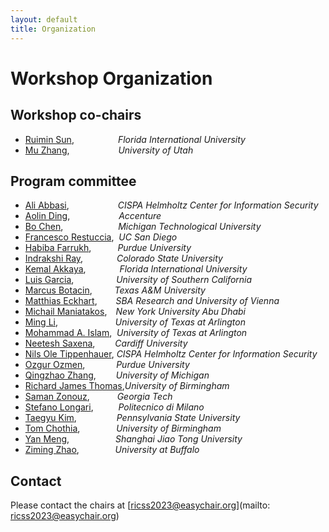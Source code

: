 ```yaml
---
layout: default
title: Organization
---
```


# Workshop Organization


## Workshop co-chairs
- [Ruimin Sun](https://www.ruiminsun.com/),&emsp;&emsp;&emsp;&emsp;&emsp;*Florida International University*
- [Mu Zhang](https://sites.google.com/site/muzhang82/), &emsp;&emsp;&emsp;&emsp;&emsp; *University of Utah*

## Program committee
- [Ali Abbasi](https://ali-abbasi.info/),&emsp;&emsp;&emsp;&emsp;&emsp;&nbsp;&nbsp;*CISPA Helmholtz Center for Information Security*
- [Aolin Ding](https://www.linkedin.com/in/aolinding),&emsp;&emsp;&emsp;&emsp;&emsp;&nbsp; *Accenture*  
- [Bo Chen](https://pages.mtu.edu/~bchen/),&emsp;&emsp;&emsp;&emsp;&emsp;&emsp; *Michigan Technological University*
- [Francesco	Restuccia](https://www.linkedin.com/in/francesco-restuccia-phd-05062a128/),&nbsp;&nbsp;*UC San Diego* 
- [Habiba Farrukh](https://habiba-farrukh.github.io/),&emsp;&emsp;&emsp;*Purdue University*
- [Indrakshi Ray](https://www.cs.colostate.edu/~iray/),&emsp;&emsp;&emsp;&nbsp;&nbsp; *Colorado State University*
- [Kemal Akkaya](https://web.eng.fiu.edu/kakkaya/),&emsp;&emsp;&emsp;&nbsp;&nbsp; *Florida International University* 
- [Luis Garcia](https://lagarcia.us/),&emsp;&emsp;&emsp;&emsp;&nbsp;&nbsp; *University of Southern California*
- [Marcus Botacin](https://marcusbotacin.github.io/), &emsp;&emsp;&nbsp;*Texas A&M University*
- [Matthias Eckhart](https://www.sba-research.org/team/matthias-eckhart/),&emsp;&nbsp;&nbsp;&nbsp; *SBA Research and University of Vienna*
- [Michail Maniatakos](https://nyuad.nyu.edu/en/academics/divisions/engineering/faculty/michail-maniatakos.html),&emsp;*New York University Abu Dhabi*
- [Ming Li](https://ranger.uta.edu/~mingli/),&emsp;&emsp;&emsp;&emsp;&emsp;&emsp;&nbsp; *University of Texas at Arlington*
- [Mohammad A. Islam](https://crystal.uta.edu/~mislam/),&nbsp;&nbsp;*University of Texas at Arlington*
- [Neetesh Saxena](https://sites.google.com/site/neeteshsaxena/home),&emsp;&emsp;&nbsp;*Cardiff University*
- [Nils Ole	Tippenhauer](https://cispa.de/en/people/nils.tippenhauer/),&nbsp;*CISPA Helmholtz Center for Information Security*
- [Ozgur	Ozmen](https://ozgurozmen.github.io/),&emsp;&emsp;&emsp;&nbsp; *Purdue University*
- [Qingzhao Zhang](https://zqzqz.github.io/),&emsp;&emsp;&nbsp;*University of Michigan*
- [Richard James Thomas](http://research.rjthomas.io),*University of Birmingham*
- [Saman	Zonouz](https://sites.google.com/site/samanzonouz4n6/saman-zonouz),&emsp;&emsp;&nbsp;&nbsp;&nbsp; *Georgia Tech*
- [Stefano Longari](https://ascarecrowhat.github.io/), &emsp;&emsp;&nbsp; *Politecnico di Milano*
- [Taegyu Kim](https://tgkim.gitlab.io/),&emsp;&emsp;&emsp;&emsp;&nbsp; *Pennsylvania State University*
- [Tom Chothia](https://www.cs.bham.ac.uk/~tpc/),&emsp;&emsp;&emsp;&nbsp;&nbsp;&nbsp; *University of Birmingham*
- [Yan Meng](https://yan4meng.github.io/),&emsp;&emsp;&emsp;&emsp;&emsp; *Shanghai Jiao Tong University*
- [Ziming Zhao](https://zzm7000.github.io/),&emsp;&emsp;&emsp;&nbsp;&nbsp;&nbsp; *University at Buffalo*

## Contact

Please contact the chairs at [ricss2023@easychair.org](mailto: ricss2023@easychair.org)


<!-- 
<table style="height:25px">
<colgroup>
<col width="30%" />
<col width="70%" />
</colgroup>
<thead>
<tr class="header">
<th>Field</th>
<th>Description</th>
</tr>
</thead>
<tbody>
<tr>
<td markdown="span">[Aolin	Ding](https://www.linkedin.com/in/aolinding)</td>
<td markdown="span">*Accenture* </td>
</tr>
<tr>
<td markdown="span">[Bo Chen](https://pages.mtu.edu/~bchen/)</td>
<td markdown="span">*Michigan Technological University* </td>
</tr>
</tbody>
</table> -->


